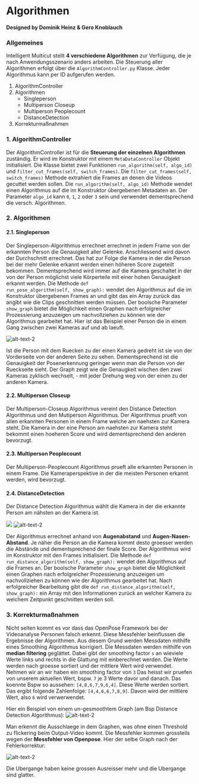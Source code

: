 # Algorithmen   
<b>Designed by Dominik Heinz & Gero Knoblauch</b>

### Allgemeines
Intelligent Multicut stellt <b>4 verschiedene Algorithmen</b> zur Verfügung, die je nach Anwendungsszenario anders arbeiten. Die Steuerung aller Algorithmen erfolgt über die <code>AlgorithmController.py</code> Klasse. Jeder Algorithmus kann per ID aufgerufen werden.

1. AlgorithmController
2. Algorithmen
   * Singleperson
   * Multiperson Closeup
   * Multiperson Peoplecount
   * DistanceDetection  
3. Korrekturmaßnahmen

### 1. AlgorithmController 

Der AlgorithmController ist für die <b>Steuerung der einzelnen Algorithmen</b> zuständig.
Er wird im Konstruktor mit einem <code>MetaDataController</code> Objekt initialisiert.
Die Klasse bietet zwei Funktionen <code>run_algorithm(self, algo_id)</code> und <code>filter_cut_frames(self, switch_frames)</code>.
Die <code>filter_cut_frames(self, switch_frames)</code> Methode extrahiert die Frames an denen die Videos gecuttet werden sollen.
Die <code>run_algorithm(self, algo_id)</code> Methode wendet einen Algorithmus auf die im Konstruktor übergebenen Metadaten an. Der Parameter <code>algo_id</code> kann <code>0</code>, <code>1</code>, <code>2</code> oder <code>3</code> sein und verwendet dementsprechend die versch. Algorithmen.

### 2. Algorithmen

#### 2.1. Singleperson

Der Singleperson-Algorithmus errechnet errechnet in jedem Frame von der erkannten Person die Genauigkeit aller Gelenke.
Anschliessend wird davon der Durchschnitt errechnet. Das hat zur Folge die Kamera in der die Person bei der mehr Gelenke erkannt werden einen höheren Score zugeteilt bekommen. Dementsprechend wird immer auf die Kamera geschaltet in der von der Person möglichst viele Körperteile mit einer hohen Genauigkeit erkannt werden.
Die Methode <code>def run_pose_algorithm(self, show_graph):</code> wendet den Algorithmus auf die im Konstruktor übergebenen Frames an und gibt das ein Array zurück das angibt wie die Clips geschnitten werden müssen.
Der boolsche Parameter <code>show_graph</code> bietet die Möglichkeit einen Graphen nach erfolgreicher Prozessierung anzuzeigen um nachvollziehen zu können wie der Algorithmus gearbeitet hat.
Hier ist das Beispiel einer Person die in einem Gang zwischen zwei Kameras auf und ab laeuft.

![alt-text-2](https://i.imgur.com/alesAzE.jpg)

Ist die Person mit dem Ruecken zu der einen Kamera gedreht ist sie von der Vorderseite von der anderen Seite zu sehen.
Dementsprechend ist die Genauigkeit der Posenerkennung geringer wenn man die Person von der Rueckseite sieht.
Der Graph zeigt wie die Genaugkeit wischen den zwei Kameras zyklisch wechselt, - mit jeder Drehung weg von der einen zu der anderen Kamera.

#### 2.2. Multiperson Closeup

Der Multiperson-Closeup Algorithmus vereint den Distance Detection Algorithmus und den Mutiperson Algorithmus.
Der Algorithmus prueft von allen erkannten Personen in einem Frame welche am naehsten zur Kamera steht.
Die Kamera in der eine Person am naehsten zur Kamera steht bekommt einen hoeheren Score und wird dementsprechend den anderen bevorzugt.

#### 2.3. Multiperson Peoplecount

Der Multiperson-Peoplecount Algorithmus prueft alle erkannten Personen in einem Frame. Die Kameraperspektive in der die meisten Personen erkannt werden, wird bevorzugt.

#### 2.4. DistanceDetection

Der Distance Detection Algorithmus wählt die Kamera in der die erkannte Person am nähsten an der Kamera ist.

<img src="Distance1.gif?raw=true"> ![alt-text-2](https://i.imgur.com/aDejcoV.jpg)

Der Algorithmus errechnet anhand von <b>Augenabstand</b> und <b>Augen-Nasen-Abstand</b>.
Je näher die Person an die Kamera kommt desto groesser werden die Abstände und dementsprechend der finale Score.
Der Algorithmus wird im Konstruktor mit den Frames initialisiert.
Die Methode <code>def run_distance_algorithm(self, show_graph):</code> wendet den Algorithmus auf die Frames an.
Der boolsche Parameter <code>show_graph</code> bietet die Möglichkeit einen Graphen nach erfolgreicher Prozessierung anzuzeigen um nachvollziehen zu können wie der Algorithmus gearbeitet hat.
Nach erfolgreicher Bearbeitung gibt die <code>def run_distance_algorithm(self, show_graph):</code> ein Array mit den Informationen zurück an welcher Kamera zu welchem Zeitpunkt geschnitten werden soll.

### 3. Korrekturmaßnahmen

Nicht selten kommt es vor dass das OpenPose Framework bei der Videoanalyse Personen falsch erkennt. Diese Messfehler beinflussen die Ergebnisse der Algorithmen. 
Aus diesem Grund werden Messdaten mithilfe eines Smoothing Algorithmus korrigiert.
Die Messdaten werden mithilfe von <b>median filtering</b> geglättet.
Dabei gibt der smoothing factor <code>s</code> an wieviele Werte links und rechts in die Glattung mit einberechnet werden.
Die Werte werden nach groesse sortiert und der mittlere Wert wird verwendet.
Nehmen wir an wir haben ein smoothing factor von <code>3</code>
Das heisst wir pruefen von unserem aktuellen Wert, bspw. <code>7</code> je 3 Werte davor und danach.
Das koennte Bspw so aussehen: <code>[4,8,6,7,9,6,4]</code>. Diese Werte werden sortiert. Das ergibt folgende Zahlenfolge:
<code>[4,4,6,6,7,8,9]</code>. Davon wird der mittlere Wert, also <code>6</code> wird verwerwendet.

Hier ein Beispiel von einem un-gesmoothtem Graph (am Bsp Distance Detection Algorithmus):
![alt-text-2](https://i.imgur.com/mniifra.jpg)

Man erkennt die Ausschlaege in dem Graphen, was ohne einen Threshold zu flickering beim Output-Video kommt.
Die Messfehler kommen grossteils wegen der <b>Messfehler von Openpose</b>.
Hier der selbe Graph nach der Fehlerkorrektur:

![alt-text-2](https://i.imgur.com/NC5ECoW.jpg)

Die Ubergange haben keine grossen Ausreisser mehr und die Ubergange sind glatter.
